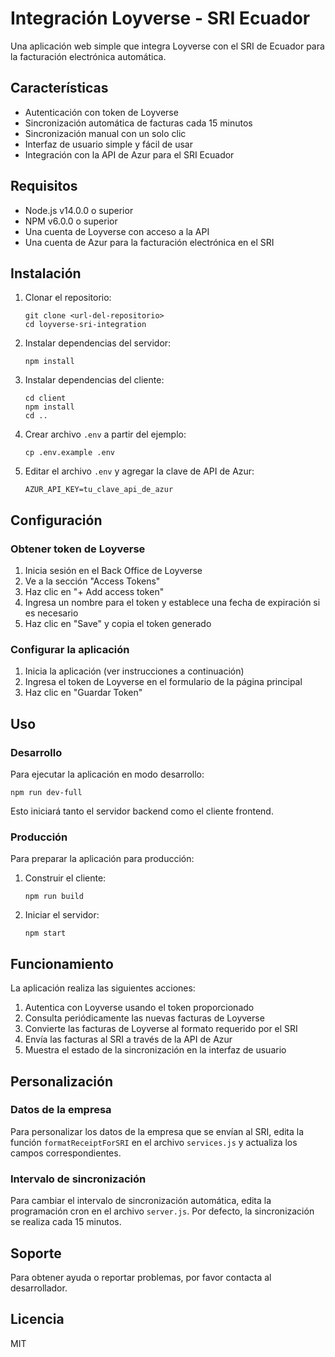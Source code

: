 # Integración Loyverse - SRI Ecuador

Una aplicación web simple que integra Loyverse con el SRI de Ecuador para la facturación electrónica automática.

## Características

- Autenticación con token de Loyverse
- Sincronización automática de facturas cada 15 minutos
- Sincronización manual con un solo clic
- Interfaz de usuario simple y fácil de usar
- Integración con la API de Azur para el SRI Ecuador

## Requisitos

- Node.js v14.0.0 o superior
- NPM v6.0.0 o superior
- Una cuenta de Loyverse con acceso a la API
- Una cuenta de Azur para la facturación electrónica en el SRI

## Instalación

1. Clonar el repositorio:
   ```
   git clone <url-del-repositorio>
   cd loyverse-sri-integration
   ```

2. Instalar dependencias del servidor:
   ```
   npm install
   ```

3. Instalar dependencias del cliente:
   ```
   cd client
   npm install
   cd ..
   ```

4. Crear archivo `.env` a partir del ejemplo:
   ```
   cp .env.example .env
   ```

5. Editar el archivo `.env` y agregar la clave de API de Azur:
   ```
   AZUR_API_KEY=tu_clave_api_de_azur
   ```

## Configuración

### Obtener token de Loyverse

1. Inicia sesión en el Back Office de Loyverse
2. Ve a la sección "Access Tokens"
3. Haz clic en "+ Add access token"
4. Ingresa un nombre para el token y establece una fecha de expiración si es necesario
5. Haz clic en "Save" y copia el token generado

### Configurar la aplicación

1. Inicia la aplicación (ver instrucciones a continuación)
2. Ingresa el token de Loyverse en el formulario de la página principal
3. Haz clic en "Guardar Token"

## Uso

### Desarrollo

Para ejecutar la aplicación en modo desarrollo:

```
npm run dev-full
```

Esto iniciará tanto el servidor backend como el cliente frontend.

### Producción

Para preparar la aplicación para producción:

1. Construir el cliente:
   ```
   npm run build
   ```

2. Iniciar el servidor:
   ```
   npm start
   ```

## Funcionamiento

La aplicación realiza las siguientes acciones:

1. Autentica con Loyverse usando el token proporcionado
2. Consulta periódicamente las nuevas facturas de Loyverse
3. Convierte las facturas de Loyverse al formato requerido por el SRI
4. Envía las facturas al SRI a través de la API de Azur
5. Muestra el estado de la sincronización en la interfaz de usuario

## Personalización

### Datos de la empresa

Para personalizar los datos de la empresa que se envían al SRI, edita la función `formatReceiptForSRI` en el archivo `services.js` y actualiza los campos correspondientes.

### Intervalo de sincronización

Para cambiar el intervalo de sincronización automática, edita la programación cron en el archivo `server.js`. Por defecto, la sincronización se realiza cada 15 minutos.

## Soporte

Para obtener ayuda o reportar problemas, por favor contacta al desarrollador.

## Licencia

MIT
